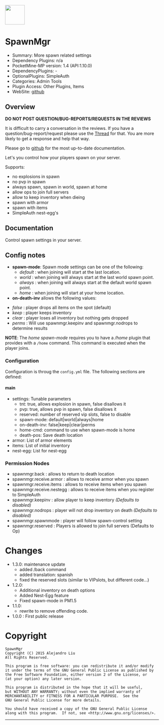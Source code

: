 <img src="https://raw.githubusercontent.com/alejandroliu/pocketmine-plugins/master/Media/spawnicon.png" style="width:64px;height:64px" width="64" height="64"/>

# SpawnMgr

* Summary: More spawn related settings
* Dependency Plugins: n/a
* PocketMine-MP version: 1.4 (API:1.10.0)
* DependencyPlugins: -
* OptionalPlugins: SimpleAuth
* Categories: Admin Tools
* Plugin Access: Other Plugins, Items
* WebSite: [github](https://github.com/alejandroliu/pocketmine-plugins/tree/master/SpawnMgr)

## Overview

**DO NOT POST QUESTION/BUG-REPORTS/REQUESTS IN THE REVIEWS**

It is difficult to carry a conversation in the reviews.  If you have a
question/bug-report/request please use the
[Thread](http://forums.pocketmine.net/plugins/spawnmgr.1141/)
for that.  You are more likely to get a response and help that way.

Please go to
[github](https://github.com/alejandroliu/pocketmine-plugins/tree/master/SpawnMgr)
for the most up-to-date documentation.

Let's you control how your players spawn on your server.

Supports:

* no explosions in spawn
* no pvp in spawn
* always spawn, spawn in world, spawn at home
* allow ops to join full servers
* allow to keep inventory when dieing
* spawn with armor
* spawn with items
* SimpleAuth nest-egg's

## Documentation

Control spawn settings in your server.

## Config notes

* **spawn-mode**: Spawn mode settings can be one of the following:
  - *default* : when joining will start at the last location.
  - *world* : when joining will always start at the last world
    spawn point.
  - *always* : when joining will always start at the default world
    spawn point.
  - *home* : when joining will start at your home location.
* **on-death-inv** allows the following values:
 - *false* : player drops all items on the spot (default)
 - *keep* : player keeps inventory
 - *clear* : player loses all inventory but nothing gets dropped
 - *perms* : Will use spawnmgr.keepinv and spawnmgr.nodrops to
   determine results

**NOTE**: The *home* *spawn-mode* requires you to have a */home*
plugin that provides with a `/home` command.  This command is executed
when the player joins.

### Configuration

Configuration is throug the `config.yml` file.
The following sections are defined:

#### main

*  settings: Tunable parameters
	*  tnt: true, allows explosion in spawn, false disallows it
	*  pvp: true, allows pvp in spawn, false disallows it
	*  reserved: number of reserved vip slots, false to disable
	*  spawn-mode: default|world|always|home
	*  on-death-inv: false|keep|clear|perms
	*  home-cmd: command to use when spawn-mode is home
	*  death-pos: Save death location
*  armor: List of armor elements
*  items: List of initial inventory
*  nest-egg: List for nest-egg


### Permission Nodes

* spawnmgr.back : allows to return to death location
* spawnmgr.receive.armor : allows to receive armor when you spawn
* spawnmgr.receive.items : allows to receive items when you spawn
* spawnmgr.receive.nestegg : allows to receive items when you register to SimpleAuth
* spawnmgr.keepinv : allow player to keep inventory
  _(Defaults to disabled)_
* spawnmgr.nodrops : player will not drop inventory on death
  _(Defaults to disabled)_
* spawnmgr.spawnmode : player will follow spawn-control setting
* spawnmgr.reserved : Players is allowed to join full servers
  (Defaults to Op)


# Changes

* 1.3.0: maintenance update
  * added /back command
  * added translation: spanish
  * fixed the reserved slots (similar to VIPslots, but different code...)
* 1.2.0:
  * Additional inventory on death options
  * Added Nest-Egg feature
  * Fixed spawn-mode in PM1.5
* 1.1.0:
  * rewrite to remove offending code.
* 1.0.0 : First public release

# Copyright

    SpawnMgr
    Copyright (C) 2015 Alejandro Liu
    All Rights Reserved.

    This program is free software: you can redistribute it and/or modify
    it under the terms of the GNU General Public License as published by
    the Free Software Foundation, either version 2 of the License, or
    (at your option) any later version.

    This program is distributed in the hope that it will be useful,
    but WITHOUT ANY WARRANTY; without even the implied warranty of
    MERCHANTABILITY or FITNESS FOR A PARTICULAR PURPOSE.  See the
    GNU General Public License for more details.

    You should have received a copy of the GNU General Public License
    along with this program.  If not, see <http://www.gnu.org/licenses/>.

* * *

